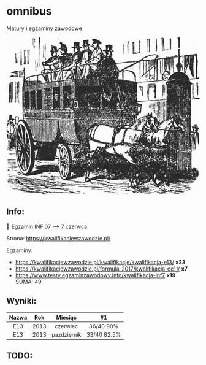 # omnibus
Matury i egzaminy zawodowe  

![plot](.readme/omnibus.jpg)  


## Info:  
🔬 Egzamin INF.07  -->  7 czerwca  

Strona: https://kwalifikacjewzawodzie.pl/  

Egzaminy:  
- https://kwalifikacjewzawodzie.pl/kwalifikacje/kwalifikacja-e13/ **x23**  
- https://kwalifikacjewzawodzie.pl/formula-2017/kwalifikacja-ee11/ **x7**  
- https://www.testy.egzaminzawodowy.info/kwalifikacja-inf7 **x19**  
SUMA: 49  
  
## Wyniki:  

| Nazwa |  Rok  |   Miesiąc  |    #1     |
| :---: | :---: |    :---:   |   :---:   |
|  E13  |  2013 |  czerwiec  | 36/40 90% |
|  E13  |  2013 |pazdziernik |33/40 82.5%|

## TODO:  
